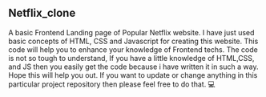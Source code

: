 ## Netflix_clone
A basic Frontend Landing page of Popular Netflix website.
I have just used basic concepts of HTML, CSS and Javascript for creating this website.
This code will help you to enhance your knowledge of Frontend techs.
The code is not so tough to understand, If you have a little knowledge of HTML,CSS, and JS
then you easily get the code because i have written it in such a way.
Hope this will help you out.
If you want to update or change anything in this particular project repository then please feel
free to do that.
💻

